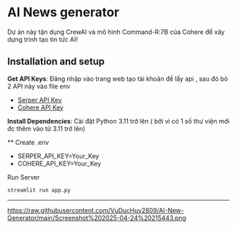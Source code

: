 
# AI News generator

Dự án này tận dụng CrewAI và mô hình Command-R:7B của Cohere để xây dựng trình tạo tin tức AI!

## Installation and setup

**Get API Keys**: Đăng nhập vào trang web tạo tài khoản để lấy api , sau đó bỏ 2 API này vào file env
   - [Serper API Key](https://serper.dev/)
   - [Cohere API Key](https://dashboard.cohere.com/api-keys)


**Install Dependencies**:
   Cài đặt Python 3.11 trở lên ( bởi vì có 1 số thư viện mới đc thêm vào từ 3.11 trở lên)

** Create .env
  -  SERPER_API_KEY=Your_Key
  -  COHERE_API_KEY=Your_Key

Run Server 

```bash
streamlit run app.py
```  
---

https://raw.githubusercontent.com/VuDucHuy2809/AI-New-Generator/main/Screenshot%202025-04-24%20215443.png
